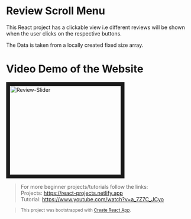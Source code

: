 # Review Scroll Menu

This React project has a clickable view i.e different reviews will be shown when the user clicks on the respective buttons.

The Data is taken from a locally created fixed size array.

# Video Demo of the Website

<a href="http://www.youtube.com/watch?feature=player_embedded&v=vrxWxmT1oDU
" target=" "><img src="http://img.youtube.com/vi/vrxWxmT1oDU/0.jpg" 
alt="Review-Slider" width="300" height="240" border="10" /></a>

> For more beginner projects/tutorials follow the links: <br>Projects: https://react-projects.netlify.app<br>Tutorial: https://www.youtube.com/watch?v=a_7Z7C_JCyo

> <small>This project was bootstrapped with [Create React App](https://github.com/facebook/create-react-app).</small>
